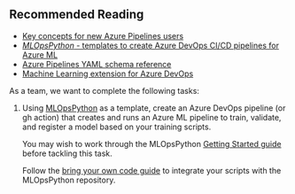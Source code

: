 ## Recommended Reading 

* [Key concepts for new Azure Pipelines users](https://docs.microsoft.com/azure/devops/pipelines/get-started/key-pipelines-concepts?view=azure-devops)
* [*MLOpsPython* - templates to create Azure DevOps CI/CD pipelines for Azure ML](https://github.com/microsoft/MLOpsPython)
* [Azure Pipelines YAML schema reference](https://docs.microsoft.com/azure/devops/pipelines/yaml-schema?view=azure-devops&tabs=schema)
* [Machine Learning extension for Azure DevOps](https://marketplace.visualstudio.com/items?itemName=ms-air-aiagility.vss-services-azureml)


As a team, we want to complete the following tasks:

1. Using [MLOpsPython](https://github.com/microsoft/MLOpsPython) as a template, create an Azure DevOps pipeline (or gh action) that creates and runs an Azure ML pipeline to train, validate, and register a model based on your training scripts.

    You may wish to work through the MLOpsPython [Getting Started guide](https://github.com/microsoft/MLOpsPython/blob/master/docs/getting_started.md) before tackling this task.

    Follow the [bring your own code guide](https://github.com/microsoft/MLOpsPython/blob/master/docs/custom_model.md) to integrate your scripts with the MLOpsPython repository.
